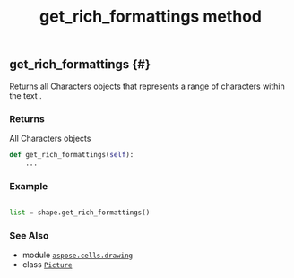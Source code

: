 ﻿---
title: get_rich_formattings method
second_title: Aspose.Cells for Python via .NET API References
description: 
type: docs
weight: 150
url: /aspose.cells.drawing/picture/get_rich_formattings/
is_root: false
---

## get_rich_formattings {#}

Returns all Characters objects 
that represents a range of characters within the text .


### Returns 


All Characters objects


```python
def get_rich_formattings(self):
    ...
```



### Example 


```python

list = shape.get_rich_formattings()

```



### See Also
* module [`aspose.cells.drawing`](../../)
* class [`Picture`](/cells/python-net/aspose.cells.drawing/picture)
